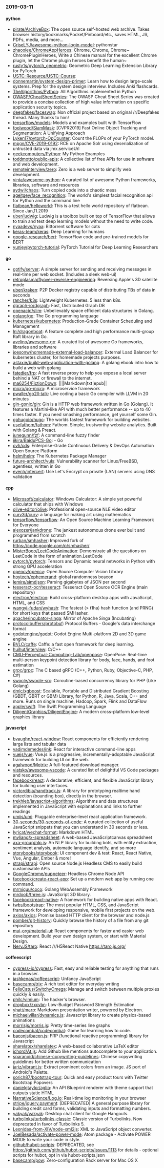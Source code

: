 ### 2019-03-11

#### python
* [pirate/ArchiveBox](https://github.com/pirate/ArchiveBox):  The open source self-hosted web archive. Takes browser history/bookmarks/Pocket/Pinboard/etc., saves HTML, JS, PDFs, media, and more...
* [CriseLYJ/awesome-python-login-model](https://github.com/CriseLYJ/awesome-python-login-model): pythonstar
* [zhaoolee/ChromeAppHeroes](https://github.com/zhaoolee/ChromeAppHeroes): Chrome, Chrome, Chrome~ ChromePluginHeroes, Write a Chinese manual for the excellent Chrome plugin, let the Chrome plugin heroes benefit the human~
* [rusty1s/pytorch_geometric](https://github.com/rusty1s/pytorch_geometric): Geometric Deep Learning Extension Library for PyTorch
* [USTC-Resource/USTC-Course](https://github.com/USTC-Resource/USTC-Course): 
* [donnemartin/system-design-primer](https://github.com/donnemartin/system-design-primer): Learn how to design large-scale systems. Prep for the system design interview. Includes Anki flashcards.
* [TheAlgorithms/Python](https://github.com/TheAlgorithms/Python): All Algorithms implemented in Python
* [OWASP/CheatSheetSeries](https://github.com/OWASP/CheatSheetSeries): The OWASP Cheat Sheet Series was created to provide a concise collection of high value information on specific application security topics.
* [deepfakes/faceswap](https://github.com/deepfakes/faceswap): Non official project based on original /r/Deepfakes thread. Many thanks to him!
* [tensorflow/models](https://github.com/tensorflow/models): Models and examples built with TensorFlow
* [foolwood/SiamMask](https://github.com/foolwood/SiamMask): [CVPR2019] Fast Online Object Tracking and Segmentation: A Unifying Approach
* [Lyken17/pytorch-OpCounter](https://github.com/Lyken17/pytorch-OpCounter): Count the FLOPs of your PyTorch model.
* [mpgn/CVE-2019-0192](https://github.com/mpgn/CVE-2019-0192): RCE on Apache Solr using deserialization of untrusted data via jmx.serviceUrl
* [geekcomputers/Python](https://github.com/geekcomputers/Python): My Python Examples
* [toddmotto/public-apis](https://github.com/toddmotto/public-apis): A collective list of free APIs for use in software and web development.
* [remoteinterview/zero](https://github.com/remoteinterview/zero): Zero is a web server to simplify web development.
* [vinta/awesome-python](https://github.com/vinta/awesome-python): A curated list of awesome Python frameworks, libraries, software and resources
* [aydwi/chaos](https://github.com/aydwi/chaos): Turn copied code into a chaotic mess
* [ageitgey/face_recognition](https://github.com/ageitgey/face_recognition): The world's simplest facial recognition api for Python and the command line
* [flatbean/helloworld](https://github.com/flatbean/helloworld): This is a test hello world repository of flatbean. Since Jan,11.2019
* [uber/ludwig](https://github.com/uber/ludwig): Ludwig is a toolbox built on top of TensorFlow that allows to train and test deep learning models without the need to write code.
* [nyaadevs/nyaa](https://github.com/nyaadevs/nyaa): Bittorrent software for cats
* [keras-team/keras](https://github.com/keras-team/keras): Deep Learning for humans
* [google-research/bert](https://github.com/google-research/bert): TensorFlow code and pre-trained models for BERT
* [yunjey/pytorch-tutorial](https://github.com/yunjey/pytorch-tutorial): PyTorch Tutorial for Deep Learning Researchers

#### go
* [gotify/server](https://github.com/gotify/server): A simple server for sending and receiving messages in real-time per web socket. (Includes a sleek web-ui)
* [retroplasma/flyover-reverse-engineering](https://github.com/retroplasma/flyover-reverse-engineering): Reversing Apple's 3D satellite mode
* [uber/kraken](https://github.com/uber/kraken): P2P Docker registry capable of distributing TBs of data in seconds
* [rancher/k3s](https://github.com/rancher/k3s): Lightweight Kubernetes. 5 less than k8s.
* [dgraph-io/dgraph](https://github.com/dgraph-io/dgraph): Fast, Distributed Graph DB
* [openacid/slim](https://github.com/openacid/slim): Unbelievably space efficient data structures in Golang.
* [golang/go](https://github.com/golang/go): The Go programming language
* [kubernetes/kubernetes](https://github.com/kubernetes/kubernetes): Production-Grade Container Scheduling and Management
* [lni/dragonboat](https://github.com/lni/dragonboat): A feature complete and high performance multi-group Raft library in Go.
* [avelino/awesome-go](https://github.com/avelino/awesome-go): A curated list of awesome Go frameworks, libraries and software
* [joesonw/homemade-external-load-balancer](https://github.com/joesonw/homemade-external-load-balancer): External Load Balancer for kubernetes cluster, for homemade projects purposes.
* [astaxie/build-web-application-with-golang](https://github.com/astaxie/build-web-application-with-golang): A golang ebook intro how to build a web with golang
* [fatedier/frp](https://github.com/fatedier/frp): A fast reverse proxy to help you expose a local server behind a NAT or firewall to the internet.
* [ma6254/FictionDown](https://github.com/ma6254/FictionDown): ||||Markdown|txt|epub||
* [micro/go-micro](https://github.com/micro/go-micro): A microservice framework
* [pwaller/go2ll-talk](https://github.com/pwaller/go2ll-talk): Live coding a basic Go compiler with LLVM in 20 minutes
* [gin-gonic/gin](https://github.com/gin-gonic/gin): Gin is a HTTP web framework written in Go (Golang). It features a Martini-like API with much better performance -- up to 40 times faster. If you need smashing performance, get yourself some Gin.
* [gohugoio/hugo](https://github.com/gohugoio/hugo): The worlds fastest framework for building websites.
* [usefathom/fathom](https://github.com/usefathom/fathom): Fathom. Simple, trustworthy website analytics. Built with Golang & Preact.
* [junegunn/fzf](https://github.com/junegunn/fzf):  A command-line fuzzy finder
* [iikira/BaiduPCS-Go](https://github.com/iikira/BaiduPCS-Go):  - Go
* [ovh/cds](https://github.com/ovh/cds): Enterprise-Grade Continuous Delivery & DevOps Automation Open Source Platform
* [helm/helm](https://github.com/helm/helm): The Kubernetes Package Manager
* [future-architect/vuls](https://github.com/future-architect/vuls): Vulnerability scanner for Linux/FreeBSD, agentless, written in Go
* [evenh/intercert](https://github.com/evenh/intercert): Use Let's Encrypt on private (LAN) servers using DNS validation

#### cpp
* [Microsoft/calculator](https://github.com/Microsoft/calculator): Windows Calculator: A simple yet powerful calculator that ships with Windows
* [olive-editor/olive](https://github.com/olive-editor/olive): Professional open-source NLE video editor
* [curv3d/curv](https://github.com/curv3d/curv): a language for making art using mathematics
* [tensorflow/tensorflow](https://github.com/tensorflow/tensorflow): An Open Source Machine Learning Framework for Everyone
* [alexozer/jankdrone](https://github.com/alexozer/jankdrone): The jankest autonomous drone ever built and programmed from scratch
* [rurban/smhasher](https://github.com/rurban/smhasher): Improved fork of https://code.google.com/p/smhasher/
* [MisterBooo/LeetCodeAnimation](https://github.com/MisterBooo/LeetCodeAnimation): Demonstrate all the questions on LeetCode in the form of animation.LeetCode
* [pytorch/pytorch](https://github.com/pytorch/pytorch): Tensors and Dynamic neural networks in Python with strong GPU acceleration
* [opencv/opencv](https://github.com/opencv/opencv): Open Source Computer Vision Library
* [hoytech/ephemerand](https://github.com/hoytech/ephemerand): global randomness beacon
* [lemire/simdjson](https://github.com/lemire/simdjson): Parsing gigabytes of JSON per second
* [tesseract-ocr/tesseract](https://github.com/tesseract-ocr/tesseract): Tesseract Open Source OCR Engine (main repository)
* [electron/electron](https://github.com/electron/electron): Build cross-platform desktop apps with JavaScript, HTML, and CSS
* [wangyi-fudan/wyhash](https://github.com/wangyi-fudan/wyhash): The fastest (> t1ha) hash function (and PRNG) for short keys that passed SMHasher.
* [apache/incubator-singa](https://github.com/apache/incubator-singa): Mirror of Apache Singa (Incubating)
* [protocolbuffers/protobuf](https://github.com/protocolbuffers/protobuf): Protocol Buffers - Google's data interchange format
* [godotengine/godot](https://github.com/godotengine/godot): Godot Engine  Multi-platform 2D and 3D game engine
* [BVLC/caffe](https://github.com/BVLC/caffe): Caffe: a fast open framework for deep learning.
* [huihut/interview](https://github.com/huihut/interview):  C/C++
* [CMU-Perceptual-Computing-Lab/openpose](https://github.com/CMU-Perceptual-Computing-Lab/openpose): OpenPose: Real-time multi-person keypoint detection library for body, face, hands, and foot estimation
* [grpc/grpc](https://github.com/grpc/grpc): The C based gRPC (C++, Python, Ruby, Objective-C, PHP, C#)
* [swoole/swoole-src](https://github.com/swoole/swoole-src):  Coroutine-based concurrency library for PHP (Like Golang)
* [dmlc/xgboost](https://github.com/dmlc/xgboost): Scalable, Portable and Distributed Gradient Boosting (GBDT, GBRT or GBM) Library, for Python, R, Java, Scala, C++ and more. Runs on single machine, Hadoop, Spark, Flink and DataFlow
* [apple/swift](https://github.com/apple/swift): The Swift Programming Language
* [DiligentGraphics/DiligentEngine](https://github.com/DiligentGraphics/DiligentEngine): A modern cross-platform low-level graphics library

#### javascript
* [bvaughn/react-window](https://github.com/bvaughn/react-window): React components for efficiently rendering large lists and tabular data
* [vadimdemedes/ink](https://github.com/vadimdemedes/ink):  React for interactive command-line apps
* [vuejs/vue](https://github.com/vuejs/vue):  Vue.js is a progressive, incrementally-adoptable JavaScript framework for building UI on the web.
* [agalwood/Motrix](https://github.com/agalwood/Motrix): A full-featured download manager.
* [viatsko/awesome-vscode](https://github.com/viatsko/awesome-vscode):  A curated list of delightful VS Code packages and resources.
* [facebook/react](https://github.com/facebook/react): A declarative, efficient, and flexible JavaScript library for building user interfaces.
* [victordibia/handtrack.js](https://github.com/victordibia/handtrack.js): A library for prototyping realtime hand detection (bounding box), directly in the browser.
* [trekhleb/javascript-algorithms](https://github.com/trekhleb/javascript-algorithms):  Algorithms and data structures implemented in JavaScript with explanations and links to further readings
* [umijs/umi](https://github.com/umijs/umi):  Pluggable enterprise-level react application framework.
* [30-seconds/30-seconds-of-code](https://github.com/30-seconds/30-seconds-of-code): A curated collection of useful JavaScript snippets that you can understand in 30 seconds or less.
* [lyricat/wechat-format](https://github.com/lyricat/wechat-format):  Markdown  HTML
* [myliang/x-spreadsheet](https://github.com/myliang/x-spreadsheet): A web-based JavaScriptcanvas spreadsheet
* [axa-group/nlp.js](https://github.com/axa-group/nlp.js): An NLP library for building bots, with entity extraction, sentiment analysis, automatic language identify, and so more
* [storybooks/storybook](https://github.com/storybooks/storybook): UI component dev & test: React, React Native, Vue, Angular, Ember & more!
* [strapi/strapi](https://github.com/strapi/strapi):  Open source Node.js Headless CMS to easily build customisable APIs
* [GoogleChrome/puppeteer](https://github.com/GoogleChrome/puppeteer): Headless Chrome Node API
* [facebook/create-react-app](https://github.com/facebook/create-react-app): Set up a modern web app by running one command.
* [mrmiguu/coco](https://github.com/mrmiguu/coco): Golang WebAssembly Framework
* [mrdoob/three.js](https://github.com/mrdoob/three.js): JavaScript 3D library.
* [facebook/react-native](https://github.com/facebook/react-native): A framework for building native apps with React.
* [twbs/bootstrap](https://github.com/twbs/bootstrap): The most popular HTML, CSS, and JavaScript framework for developing responsive, mobile first projects on the web.
* [axios/axios](https://github.com/axios/axios): Promise based HTTP client for the browser and node.js
* [pomber/git-history](https://github.com/pomber/git-history): Quickly browse the history of a file from any git repository
* [mui-org/material-ui](https://github.com/mui-org/material-ui): React components for faster and easier web development. Build your own design system, or start with Material Design.
* [NervJS/taro](https://github.com/NervJS/taro):  React ///H5React Native  https://taro.js.org/

#### coffeescript
* [cypress-io/cypress](https://github.com/cypress-io/cypress): Fast, easy and reliable testing for anything that runs in a browser.
* [jashkenas/coffeescript](https://github.com/jashkenas/coffeescript): Unfancy JavaScript
* [basecamp/trix](https://github.com/basecamp/trix): A rich text editor for everyday writing
* [FelisCatus/SwitchyOmega](https://github.com/FelisCatus/SwitchyOmega): Manage and switch between multiple proxies quickly & easily.
* [philc/vimium](https://github.com/philc/vimium): The hacker's browser.
* [dropbox/zxcvbn](https://github.com/dropbox/zxcvbn): Low-Budget Password Strength Estimation
* [yhatt/marp](https://github.com/yhatt/marp): Markdown presentation writer, powered by Electron.
* [michaelvillar/dynamics.js](https://github.com/michaelvillar/dynamics.js): Javascript library to create physics-based animations
* [morrisjs/morris.js](https://github.com/morrisjs/morris.js): Pretty time-series line graphs
* [codecombat/codecombat](https://github.com/codecombat/codecombat): Game for learning how to code.
* [baconjs/bacon.js](https://github.com/baconjs/bacon.js): FRP (functional reactive programming) library for Javascript
* [sharelatex/sharelatex](https://github.com/sharelatex/sharelatex): A web-based collaborative LaTeX editor
* [ichord/At.js](https://github.com/ichord/At.js): Add Github like mentions autocomplete to your application.
* [sparanoid/chinese-copywriting-guidelines](https://github.com/sparanoid/chinese-copywriting-guidelines): Chinese copywriting guidelines for better written communication
* [jariz/vibrant.js](https://github.com/jariz/vibrant.js): Extract prominent colors from an image. JS port of Android's Palette.
* [sorich87/bootstrap-tour](https://github.com/sorich87/bootstrap-tour): Quick and easy product tours with Twitter Bootstrap Popovers
* [danielgtaylor/aglio](https://github.com/danielgtaylor/aglio): An API Blueprint renderer with theme support that outputs static HTML
* [NarrativeScience/Log.io](https://github.com/NarrativeScience/Log.io): Real-time log monitoring in your browser
* [stripe/jquery.payment](https://github.com/stripe/jquery.payment): [DEPRECATED] A general purpose library for building credit card forms, validating inputs and formatting numbers.
* [yakyak/yakyak](https://github.com/yakyak/yakyak): Desktop chat client for Google Hangouts
* [turbolinks/turbolinks-classic](https://github.com/turbolinks/turbolinks-classic): Classic version of Turbolinks. Now deprecated in favor of Turbolinks 5.
* [Leonidas-from-XIV/node-xml2js](https://github.com/Leonidas-from-XIV/node-xml2js): XML to JavaScript object converter.
* [JoelBesada/activate-power-mode](https://github.com/JoelBesada/activate-power-mode): Atom package - Activate POWER MODE to write your code in style.
* [github/hubot-scripts](https://github.com/github/hubot-scripts): DEPRECATED, see https://github.com/github/hubot-scripts/issues/1113 for details - optional scripts for hubot, opt in via hubot-scripts.json
* [basecamp/pow](https://github.com/basecamp/pow): Zero-configuration Rack server for Mac OS X
